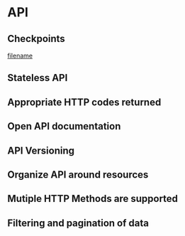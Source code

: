 # API

## Checkpoints
[filename](./api.checkpoints.md ':include')

## Stateless API
## Appropriate HTTP codes returned
## Open API documentation
## API Versioning
## Organize API around resources
## Mutiple HTTP Methods are supported
## Filtering and pagination of data

